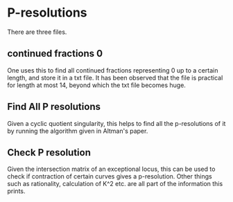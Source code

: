 # P-resolutions

There are three files.

## continued fractions 0
One uses this to find all continued fractions representing 0 up to a certain length, and store it in a txt file. It has been observed that the file is practical for length at most 14, beyond which the txt file becomes huge.

## Find All P resolutions
Given a cyclic quotient singularity, this helps to find all the p-resolutions of it by running the algorithm given in Altman's paper.

## Check P resolution
Given the intersection matrix of an exceptional locus, this can be used to check if contraction of certain curves gives a p-resolution. Other things such as rationality, calculation of K^2 etc. are all part of the information this prints.

